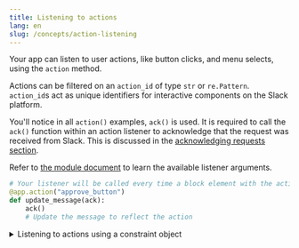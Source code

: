 ```yaml
---
title: Listening to actions
lang: en
slug: /concepts/action-listening
---
```


Your app can listen to user actions, like button clicks, and menu selects, using the `action` method.

Actions can be filtered on an `action_id` of type `str` or `re.Pattern`. `action_id`s act as unique identifiers for interactive components on the Slack platform.

You'll notice in all `action()` examples, `ack()` is used. It is required to call the `ack()` function within an action listener to acknowledge that the request was received from Slack. This is discussed in the [acknowledging requests section](/concepts/acknowledge).

Refer to [the module document](https://tools.slack.dev/bolt-python/api-docs/slack_bolt/kwargs_injection/args.html) to learn the available listener arguments.
```python
# Your listener will be called every time a block element with the action_id "approve_button" is triggered
@app.action("approve_button")
def update_message(ack):
    ack()
    # Update the message to reflect the action
```

<details>
<summary>
Listening to actions using a constraint object
</summary>

You can use a constraints object to listen to `block_id`s and `action_id`s (or any combination of them). Constraints in the object can be of type `str` or `re.Pattern`.

```python
# Your function will only be called when the action_id matches 'select_user' AND the block_id matches 'assign_ticket'
@app.action({
    "block_id": "assign_ticket",
    "action_id": "select_user"
})
def update_message(ack, body, client):
    ack()

    if "container" in body and "message_ts" in body["container"]:
        client.reactions_add(
            name="white_check_mark",
            channel=body["channel"]["id"],
            timestamp=body["container"]["message_ts"],
        )
```

</details>